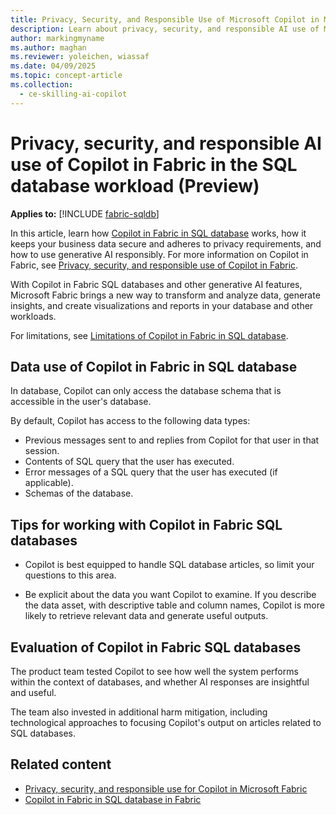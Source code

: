```yaml
---
title: Privacy, Security, and Responsible Use of Microsoft Copilot in Microsoft Fabric in the SQL Database Workload
description: Learn about privacy, security, and responsible AI use of Microsoft Copilot in Microsoft Fabric in the SQL database workload.
author: markingmyname
ms.author: maghan
ms.reviewer: yoleichen, wiassaf
ms.date: 04/09/2025
ms.topic: concept-article
ms.collection:
  - ce-skilling-ai-copilot
---
```


# Privacy, security, and responsible AI use of Copilot in Fabric in the SQL database workload (Preview)

**Applies to:** [!INCLUDE [fabric-sqldb](../database/includes/applies-to-version/fabric-sqldb.md)]

In this article, learn how [Copilot in Fabric in SQL database](../database/copilot/copilot.md) works, how it keeps your business data secure and adheres to privacy requirements, and how to use generative AI responsibly. For more information on Copilot in Fabric, see [Privacy, security, and responsible use of Copilot in Fabric](copilot-privacy-security.md).

With Copilot in Fabric SQL databases and other generative AI features, Microsoft Fabric brings a new way to transform and analyze data, generate insights, and create visualizations and reports in your database and other workloads.

For limitations, see [Limitations of Copilot in Fabric in SQL database](../database/copilot/copilot.md#limitations).

## Data use of Copilot in Fabric in SQL database

In database, Copilot can only access the database schema that is accessible in the user's database.

By default, Copilot has access to the following data types:

- Previous messages sent to and replies from Copilot for that user in that session.
- Contents of SQL query that the user has executed.
- Error messages of a SQL query that the user has executed (if applicable).
- Schemas of the database.

## Tips for working with Copilot in Fabric SQL databases

- Copilot is best equipped to handle SQL database articles, so limit your questions to this area.

- Be explicit about the data you want Copilot to examine. If you describe the data asset, with descriptive table and column names, Copilot is more likely to retrieve relevant data and generate useful outputs.

## Evaluation of Copilot in Fabric SQL databases

The product team tested Copilot to see how well the system performs within the context of databases, and whether AI responses are insightful and useful.

The team also invested in additional harm mitigation, including technological approaches to focusing Copilot's output on articles related to SQL databases.

## Related content

- [Privacy, security, and responsible use for Copilot in Microsoft Fabric](copilot-privacy-security.md)
- [Copilot in Fabric in SQL database in Fabric](../database/copilot/copilot.md)
